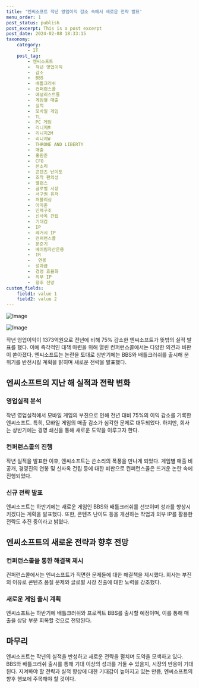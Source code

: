 ```yaml
---
title: '엔씨소프트 작년 영업이익 감소 속에서 새로운 전략 발표'
menu_order: 1
post_status: publish
post_excerpt: This is a post excerpt
post_date: 2024-02-08 18:33:15
taxonomy:
    category:
        - IT
    post_tag:
        - 엔씨소프트
        -  작년 영업이익
        -  감소
        -  BBS
        -  배틀크러쉬
        -  컨퍼런스콜
        -  애널리스트들
        -  게임별 매출
        -  실적
        -  모바일 게임
        -  TL
        -  PC 게임
        -  리니지M
        -  리니지2M
        -  리니지W
        -  THRONE AND LIBERTY
        -  매출
        -  홍원준
        -  CFO
        -  쓴소리
        -  콘텐츠 난이도
        -  조작 편의성
        -  밸런스
        -  글로벌 시장
        -  서구권 유저
        -  퍼블리싱
        -  아마존
        -  인력구조
        -  신사옥 건립
        -  기대감
        -  IP
        -  레거시 IP
        -  컨퍼런스콜
        -  문준기
        -  베어링자산운용
        -  IR
        -   연봉
        -  성과급
        -  경영 효율화
        -  외부 IP
        -  향후 전망
custom_fields:
    field1: value 1
    field2: value 2
---
```


![Image](https://imgnews.pstatic.net/image/648/2024/02/08/0000023217_001_20240208131701545.jpg?type=w647)

![Image](https://imgnews.pstatic.net/image/648/2024/02/08/0000023217_002_20240208131701585.jpg?type=w647)

작년 영업이익이 1373억원으로 전년에 비해 75% 감소한 엔씨소프트가 뜻밖의 실적 발표를 했다. 이에 즉각적인 대책 마련을 위해 열린 컨퍼런스콜에서는 다양한 의견과 비판이 쏟아졌다. 엔씨소프트는 논란을 토대로 상반기에는 BBS와 배틀크러쉬를 출시해 분위기를 반전시킬 계획을 밝히며 새로운 전략을 발표했다. 
## 엔씨소프트의 지난 해 실적과 전략 변화
### 영업실적 분석
작년 영업실적에서 모바일 게임의 부진으로 인해 전년 대비 75%의 이익 감소를 기록한 엔씨소프트. 특히, 모바일 게임의 매출 감소가 심각한 문제로 대두되었다. 하지만, 회사는 상반기에는 경영 쇄신을 통해 새로운 도약을 이루고자 한다.
### 컨퍼런스콜의 진행
작년 실적을 발표한 이후, 엔씨소프트는 쓴소리의 폭풍을 만나게 되었다. 게임별 매출 비공개, 경영진의 연봉 및 신사옥 건립 등에 대한 비판으로 컨퍼런스콜은 뜨거운 논란 속에 진행되었다.
### 신규 전략 발표
엔씨소프트는 하반기에는 새로운 게임인 BBS와 배틀크러쉬를 선보이며 성과를 향상시키겠다는 계획을 발표했다. 또한, 콘텐츠 난이도 등을 개선하는 작업과 외부 IP를 활용한 전략도 추진 중이라고 밝혔다.
## 엔씨소프트의 새로운 전략과 향후 전망
### 컨퍼런스콜을 통한 해결책 제시
컨퍼런스콜에서는 엔씨소프트가 직면한 문제들에 대한 해결책을 제시했다. 회사는 부진의 이유로 콘텐츠 품질 문제와 글로벌 시장 진출에 대한 노력을 강조했다. 
### 새로운 게임 출시 계획
엔씨소프트는 하반기에 배틀크러쉬와 프로젝트 BBS를 출시할 예정이며, 이를 통해 매출을 상당 부분 회복할 것으로 전망된다.
## 마무리
엔씨소프트는 작년의 실적을 반성하고 새로운 전략을 펼치며 도약을 모색하고 있다. BBS와 배틀크러쉬 출시를 통해 기대 이상의 성과를 거둘 수 있을지, 시장의 반응이 기대된다. 지켜봐야 할 전략과 실적 향상에 대한 기대감이 높아지고 있는 만큼, 엔씨소프트의 향후 행보에 주목해야 할 것이다.
